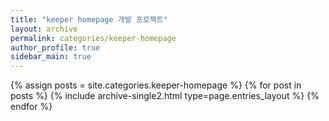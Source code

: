 ```yaml
---
title: "keeper homepage 개발 프로젝트"
layout: archive
permalink: categories/keeper-homepage
author_profile: true
sidebar_main: true
---
```



{% assign posts = site.categories.keeper-homepage %}
{% for post in posts %} {% include archive-single2.html type=page.entries_layout %} {% endfor %}
